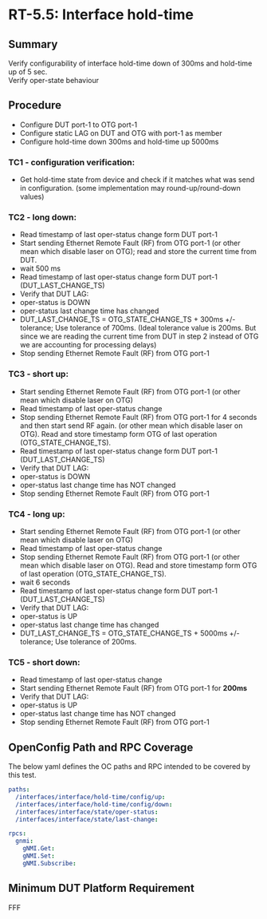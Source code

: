 # RT-5.5: Interface hold-time

## Summary

Verify configurability of interface hold-time down of 300ms  and hold-time up of 5 sec.\
Verify oper-state behaviour

## Procedure
*   Configure DUT port-1 to OTG port-1
*   Configure static LAG on DUT and OTG with port-1 as member
*   Configure hold-time down 300ms and hold-time up 5000ms
### TC1 - configuration verification:
*   Get hold-time state from device and check if it matches what was send in configuration. (some implementation may round-up/round-down values)
### TC2 - long down:
*   Read timestamp of last oper-status change  form DUT port-1 
*   Start sending Ethernet Remote Fault (RF) from OTG port-1 (or other mean which disable laser on OTG); read and store the current time from DUT.
*   wait 500 ms
*   Read timestamp of last oper-status change  form DUT port-1 (DUT_LAST_CHANGE_TS)
*   Verify that DUT LAG:
  * oper-status is DOWN
  * oper-status last change time has changed 
  * DUT_LAST_CHANGE_TS = OTG_STATE_CHANGE_TS + 300ms +/- tolerance; Use tolerance of 700ms. (Ideal tolerance value is 200ms. But since we are reading the current time from DUT in step 2 instead of OTG we are accounting for processing delays)
*   Stop sending Ethernet Remote Fault (RF) from OTG port-1 
### TC3 - short up:
*   Start sending Ethernet Remote Fault (RF) from OTG port-1 (or other mean which disable laser on OTG)
*   Read timestamp of last oper-status change   
*   Stop sending Ethernet Remote Fault (RF) from OTG port-1 for 4 seconds and then start send RF again. (or other mean which disable laser on OTG). Read and store timestamp form OTG of last operation (OTG_STATE_CHANGE_TS).
*   Read timestamp of last oper-status change  form DUT port-1 (DUT_LAST_CHANGE_TS)
*   Verify that DUT LAG:
  * oper-status is DOWN
  * oper-status last change time has NOT changed
*   Stop sending Ethernet Remote Fault (RF) from OTG port-1 
### TC4 - long  up:
*   Start sending Ethernet Remote Fault (RF) from OTG port-1 (or other mean which disable laser on OTG)
*   Read timestamp of last oper-status change   
*   Stop sending Ethernet Remote Fault (RF) from OTG port-1 (or other mean which disable laser on OTG). Read and store timestamp form OTG of last operation (OTG_STATE_CHANGE_TS).
*   wait 6 seconds
*   Read timestamp of last oper-status change  form DUT port-1 (DUT_LAST_CHANGE_TS)
*   Verify that DUT LAG:
  * oper-status is UP
  * oper-status last change time has changed
  * DUT_LAST_CHANGE_TS = OTG_STATE_CHANGE_TS + 5000ms +/- tolerance; Use tolerance of 200ms.

### TC5 - short down:
*   Read timestamp of last oper-status change   
*   Start sending Ethernet Remote Fault (RF) from OTG port-1 for **200ms** 
*   Verify that DUT LAG:
  * oper-status is UP
  * oper-status last change time has NOT changed
*   Stop sending Ethernet Remote Fault (RF) from OTG port-1 

## OpenConfig Path and RPC Coverage

The below yaml defines the OC paths and RPC intended to be covered by this test.

```yaml
paths:
  /interfaces/interface/hold-time/config/up:
  /interfaces/interface/hold-time/config/down:
  /interfaces/interface/state/oper-status:
  /interfaces/interface/state/last-change:

rpcs:
  gnmi:
    gNMI.Get:
    gNMI.Set:
    gNMI.Subscribe:
```

## Minimum DUT Platform Requirement

FFF
